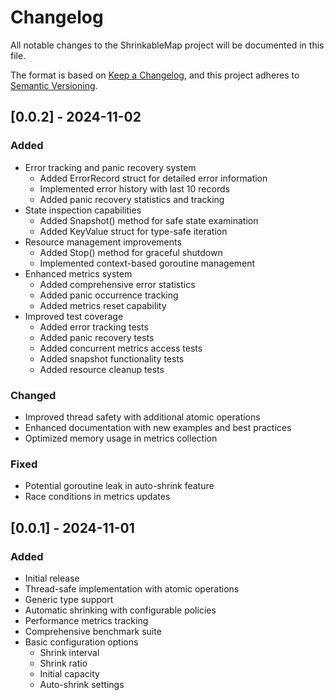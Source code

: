 # Changelog

All notable changes to the ShrinkableMap project will be documented in this file.

The format is based on [Keep a Changelog](https://keepachangelog.com/en/1.0.0/),
and this project adheres to [Semantic Versioning](https://semver.org/spec/v2.0.0.html).

## [0.0.2] - 2024-11-02

### Added
- Error tracking and panic recovery system
    - Added ErrorRecord struct for detailed error information
    - Implemented error history with last 10 records
    - Added panic recovery statistics and tracking
- State inspection capabilities
    - Added Snapshot() method for safe state examination
    - Added KeyValue struct for type-safe iteration
- Resource management improvements
    - Added Stop() method for graceful shutdown
    - Implemented context-based goroutine management
- Enhanced metrics system
    - Added comprehensive error statistics
    - Added panic occurrence tracking
    - Added metrics reset capability
- Improved test coverage
    - Added error tracking tests
    - Added panic recovery tests
    - Added concurrent metrics access tests
    - Added snapshot functionality tests
    - Added resource cleanup tests

### Changed
- Improved thread safety with additional atomic operations
- Enhanced documentation with new examples and best practices
- Optimized memory usage in metrics collection

### Fixed
- Potential goroutine leak in auto-shrink feature
- Race conditions in metrics updates

## [0.0.1] - 2024-11-01

### Added
- Initial release
- Thread-safe implementation with atomic operations
- Generic type support
- Automatic shrinking with configurable policies
- Performance metrics tracking
- Comprehensive benchmark suite
- Basic configuration options
    - Shrink interval
    - Shrink ratio
    - Initial capacity
    - Auto-shrink settings
